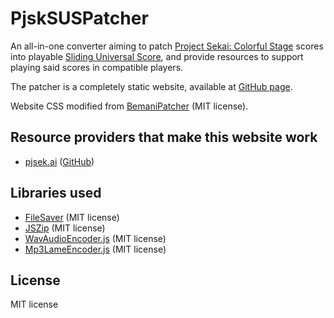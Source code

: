# PjskSUSPatcher
An all-in-one converter aiming to patch [Project Sekai: Colorful Stage](https://pjsekai.sega.jp/) scores into playable [Sliding Universal Score](https://gist.github.com/kb10uy/c171c175ba913dc40a73c6ce69da9859), and provide resources to support playing said scores in compatible players.

The patcher is a completely static website, available at [GitHub page](https://Qrael.github.io/PjskSUSPatcher/index.html).

Website CSS modified from [BemaniPatcher](https://github.com/mon/BemaniPatcher) (MIT license).

## Resource providers that make this website work
* [pjsek.ai](https://pjsek.ai) ([GitHub](https://github.com/pjsek-ai/))

## Libraries used
* [FileSaver](https://github.com/eligrey/FileSaver.js/) (MIT license)
* [JSZip](https://github.com/Stuk/jszip) (MIT license)
* [WavAudioEncoder.js](https://github.com/higuma/wav-audio-encoder-js) (MIT license)
* [Mp3LameEncoder.js](https://github.com/higuma/mp3-lame-encoder-js) (MIT license)

## License
MIT license
